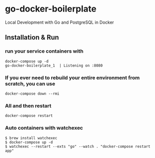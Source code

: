 # go-docker-boilerplate

Local Development with Go and PostgreSQL in Docker

## Installation & Run

### run your service containers with

```
docker-compose up -d
go-docker-boilerplate_1  | Listening on :8080
```

### If you ever need to rebuild your entire environment from scratch, you can use

```
docker-compose down --rmi
```

### All and then restart

```
docker-compose restart
```

### Auto containers with watchexec

```
$ brew install watchexec
$ docker-compose up -d
$ watchexec --restart --exts "go" --watch . "docker-compose restart app"
```
